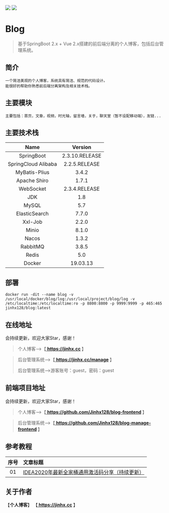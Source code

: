 [![](https://img.shields.io/badge/个人博客-在线地址-green.svg)](https://jinhx.cc)
[![](https://img.shields.io/badge/后台管理系统-在线地址-blue.svg)](https://jinhx.cc/manage)

# Blog

> 基于SpringBoot 2.x + Vue 2.x搭建的前后端分离的个人博客，包括后台管理系统。

## 简介

```
一个简洁美观的个人博客，系统具有简洁、规范的代码设计。
能很好的帮助你熟悉前后端分离架构及相关技术栈。
```

## 主要模块

```
主要包括：首页，文章，视频，时光轴，留言墙，关于，聊天室（暂不设配移动端），友链...
```

## 主要技术栈

|        Name         |    Version    |
| :-----------------: | :-----------: |
|     SpringBoot      | 2.3.10.RELEASE|
| SpringCloud Alibaba | 2.2.5.RELEASE |
|    MyBatis-Plius    |     3.4.2     |
|    Apache Shiro     |     1.7.1     |
|      WebSocket      | 2.3.4.RELEASE |
|         JDK         |      1.8      |
|        MySQL        |      5.7      |
|    ElasticSearch    |     7.7.0     |
|       Xxl-Job       |     2.2.0     |
|        Minio        |     8.1.0     |
|        Nacos        |     1.3.2     |
|      RabbitMQ       |     3.8.5     |
|        Redis        |      5.0      |
|       Docker        |   19.03.13    |

## 部署

```
docker run -dit --name blog -v /usr/local/docker/blog/log:/usr/local/project/blog/log -v /etc/localtime:/etc/localtime:ro -p 8800:8800 -p 9999:9999 -p 465:465 jinhx128/blog:latest
```

## 在线地址

会持续更新，欢迎大家Star，感谢！

> 个人博客-->【<b><a href="https://jinhx.cc"> https://jinhx.cc </a></b>】

> 后台管理系统-->【<b><a href="https://jinhx.cc/manage"> https://jinhx.cc/manage </a></b>】
>
> 后台管理系统-->游客账号：guest，密码：guest

## 前端项目地址

会持续更新，欢迎大家Star，感谢！

> 个人博客-->【<b><a href="https://github.com/Jinhx128/blog-frontend"> https://github.com/Jinhx128/blog-frontend </a></b>】

> 后台管理系统-->【<b><a href="https://github.com/Jinhx128/blog-manage-frontend"> https://github.com/Jinhx128/blog-manage-frontend </a></b>】

## 参考教程

|序号|文章标题|
|:---:|:---|
|01|[IDEA2020年最新全家桶通用激活码分享（持续更新）](https://jinhx.cc/article/37)|

## 关于作者

【<b>个人博客</b>】    【<b><a href="https://jinhx.cc"> https://jinhx.cc </a></b>】